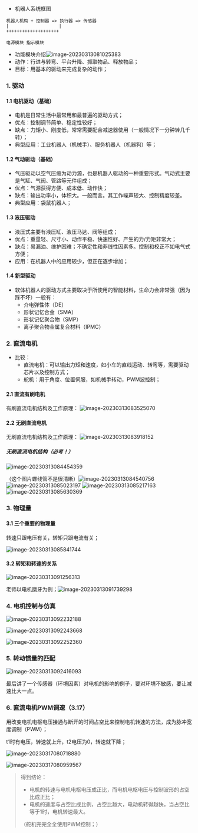 - 机器人系统框图
```
机器人机构 + 控制器 => 执行器 => 传感器
|			        |
++++++++++++++++++++
 						
电源模块 指示模块
```
- 功能模块介绍![image-20230313081025383](../img/3.13/image-20230313081025383.png)
- 动作：行进与转弯、平台升降、抓取物品、释放物品；
- 目标：用基本的驱动来完成复杂的动作；
### 1. 驱动
#### 1.1 电机驱动（基础）

- 电机是日常生活中最常用和最普遍的驱动方式；
- 优点：控制调节简单、稳定性较好；
- 缺点：力矩小、刚度低，常常需要配合减速器使用（一般情况下一分钟转几千转）；
- 典型应用：工业机器人（机械手）、服务机器人（机器狗）等；

#### 1.2 气动驱动（基础）

- 气压驱动以空气压缩为动力源，也是机器人驱动的一种重要形式。气动式主要是气缸、气阀、管路等元件组成；
- 优点：气源获得方便、成本低、动作快；
- 缺点：输出功率小，体积大。一般而言。其工作噪声较大、控制精度较差。
- 典型应用：袋鼠机器人；

#### 1.3 液压驱动

- 液压式主要有液压缸、液压马达、阀等组成；
- 优点：重量轻、尺寸小、动作平稳、快速性好、产生的力/力矩非常大；
- 缺点：易漏油、维护困难；不确定性和非线性因素多。控制和校正不如电气式方便；
- 应用：在机器人中的应用较少，但正在逐步增加；

#### 1.4 新型驱动

- 软体机器人的驱动方式主要取决于所使用的智能材料，生命力会非常强（因为踩不坏）一般有：
  - 介电弹性体（DE）
  - 形状记忆合金（SMA）
  - 形状记忆聚合物（SMP）
  - 离子聚合物金属复合材料（IPMC）

### 2. 直流电机
- 比较：
  - 直流电机：可以输出力矩和速度，如小车的直线运动、转弯等，需要驱动芯片以及控制方式；
  - 舵机：用于角度、位置伺服，如机械手转动，PWM波控制；

#### 2.1 直流有刷电机
有刷直流电机结构及工作原理：
![image-20230313083525070](../img/3.13/image-20230313083525070.png)

#### 2.2 无刷直流电机
无刷直流电机结构及工作原理：
![image-20230313083918152](../img/3.13/image-20230313083918152.png)

##### 无刷直流电机结构（必考！）

![image-20230313084454359](../img/3.13/image-20230313084454359.png)

（这个图片螺线管不是很清晰）![image-20230313084540756](../img/3.13/image-20230313084540756.png)
![image-20230313085023197](../img/3.13/image-20230313085023197.png)
![image-20230313085217163](../img/3.13/image-20230313085217163.png)
![image-20230313085630369](../img/3.13/image-20230313085630369.png)

### 3. 物理量

#### 3.1 三个重要的物理量

转速只跟电压有关，转矩只跟电流有关；

![image-20230313085841744](../img/3.13/image-20230313085841744.png)

#### 3.2 转矩和转速的关系

![image-20230313091256313](../img/3.13/image-20230313091256313.png)

老师以电机磨牙为例；![image-20230313091739298](../img/3.13/image-20230313091739298.png)

### 4. 电机控制与仿真

![image-20230313092232188](../img/3.13/image-20230313092232188.png)

![image-20230313092243668](../img/3.13/image-20230313092243668.png)

![image-20230313092252360](../img/3.13/image-20230313092252360.png)

### 5. 转动惯量的匹配

![image-20230313092416093](../img/3.13/image-20230313092416093.png)

最后讲了一个传感器（环境因素）对电机的影响的例子，要对环境不敏感，要让减速比大一点。
### 6. 直流电机PWM调速（3.17）

用改变电机电枢电压接通与断开的时间占空比来控制电机转速的方法，成为脉冲宽度调制（PWM）；

t1时有电压，转速就上升，t2电压为0，转速就下降；

![image-20230317080718880](../img/3.17/image-20230317080718880.png)

![image-20230317080959567](../img/3.17/image-20230317080959567.png)

> 得到结论：
>
> - 电机的转速与电机电枢电压成正比，而电机电枢电压与控制波形的占空比成正比；
> - 电机的速度与占空比成比例，占空比越大，电动机转得越快，当占空比等于1时，电机转速最大。
>
> （舵机完完全全使用PWM控制；）